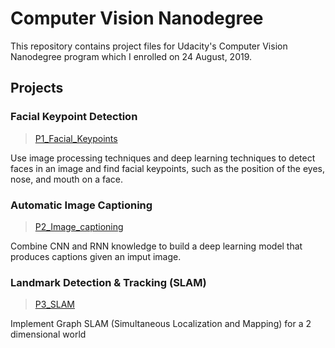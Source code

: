 # Computer Vision Nanodegree 

This repository contains project files for Udacity's Computer Vision Nanodegree program which I enrolled on 24 August, 2019.

## Projects

### Facial Keypoint Detection
>[P1_Facial_Keypoints](https://github.com/nz-is/CVND-Projects/tree/master/P1_Facial_Keypoints)

Use image processing techniques and deep learning techniques to detect faces in an image and find facial keypoints, such as the position of the eyes, nose, and mouth on a face.


### Automatic Image Captioning
>[P2_Image_captioning](https://github.com/nz-is/CVND-Projects/tree/master/P2_Image_Captioning)

Combine CNN and RNN knowledge to build a deep learning model that produces captions given an imput image.

### Landmark Detection & Tracking (SLAM)
>[P3_SLAM](https://github.com/nz-is/CVND-Projects/tree/master/P3_SLAM)

Implement Graph SLAM (Simultaneous Localization and Mapping) for a 2 dimensional world
